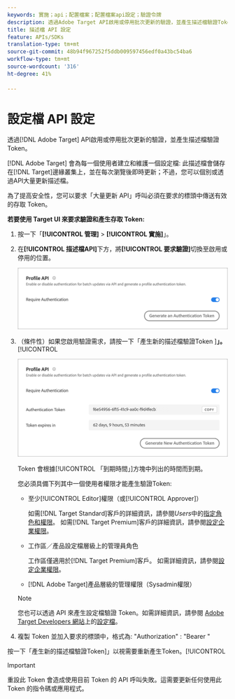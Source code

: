 ```yaml
---
keywords: 實施；api；配置檔案；配置檔案api設定；驗證令牌
description: 透過Adobe Target API啟用或停用批次更新的驗證，並產生描述檔驗證Token。
title: 描述檔 API 設定
feature: APIs/SDKs
translation-type: tm+mt
source-git-commit: 48b94f967252f5ddb009597456edf0a43bc54ba6
workflow-type: tm+mt
source-wordcount: '316'
ht-degree: 41%

---
```



# 設定檔 API 設定

透過[!DNL Adobe Target] API啟用或停用批次更新的驗證，並產生描述檔驗證Token。

[!DNL Adobe Target] 會為每一個使用者建立和維護一個設定檔: 此描述檔會儲存在[!DNL Target]邊緣叢集上，並在每次瀏覽後即時更新；不過，您可以個別或透過API大量更新描述檔。

為了提高安全性，您可以要求「大量更新 API」呼叫必須在要求的標頭中傳送有效的存取 Token。

**若要使用 Target UI 來要求驗證和產生存取 Token:**

1. 按一下「**[!UICONTROL 管理]** > **[!UICONTROL 實施]**」。
1. 在&#x200B;**[!UICONTROL 描述檔API]**&#x200B;下方，將&#x200B;**[!UICONTROL 要求驗證]**&#x200B;切換至啟用或停用的位置。

   ![](assets/profile_api_settings.png)

1. （條件性）如果您啟用驗證需求，請按一下「產生新的描述檔驗證Token ]**」。**[!UICONTROL 

   ![](assets/profile_api_settings_2.png)

   Token 會根據[!UICONTROL 「到期時間」]方塊中列出的時間而到期。

   您必須具備下列其中一個使用者權限才能產生驗證Token:

   * 至少[!UICONTROL Editor]權限（或[!UICONTROL Approver]）

      如需[!DNL Target Standard]客戶的詳細資訊，請參閱&#x200B;*Users*&#x200B;中的[指定角色和權限](/help/administrating-target/c-user-management/c-user-management/user-management.md#roles-permissions)。 如需[!DNL Target Premium]客戶的詳細資訊，請參閱[設定企業權限](/help/administrating-target/c-user-management/property-channel/properties-overview.md)。

   * 工作區／產品設定檔層級上的管理員角色

      工作區僅適用於[!DNL Target Premium]客戶。 如需詳細資訊，請參閱[設定企業權限](/help/administrating-target/c-user-management/property-channel/properties-overview.md)。

   * [!DNL Adobe Target]產品層級的管理權限（Sysadmin權限）
   >[!NOTE]
   >
   >您也可以透過 API 來產生設定檔驗證 Token。如需詳細資訊，請參閱 [Adobe Target Developers 網站](https://developers.adobetarget.com/)上的[設定檔](https://developers.adobetarget.com/api/#profiles)。

1. 複製 Token 並加入要求的標頭中，格式為: &quot;Authorization&quot; : &quot;Bearer &quot;

按一下「產生新的描述檔驗證Token]」以視需要重新產生Token。[!UICONTROL 

>[!IMPORTANT]
>
>重設此 Token 會造成使用目前 Token 的 API 呼叫失敗。這需要更新任何使用此 Token 的指令碼或應用程式。
